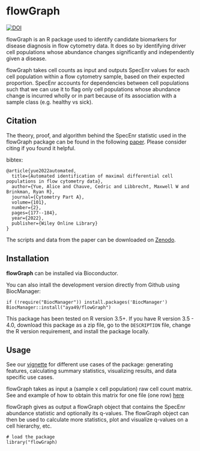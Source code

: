 # flowGraph

[![DOI](https://zenodo.org/badge/DOI/10.1101/837765.svg)](https://doi.org/10.1101/837765)

flowGraph is an R package used to identify candidate biomarkers for disease diagnosis in flow cytometry data. It does so by identifying driver cell populations whose abundance changes significantly and independently given a disease.

flowGraph takes cell counts as input and outputs SpecEnr values for each cell population within a flow cytometry sample, based on their expected proportion. SpecEnr accounts for dependencies between cell populations such that we can use it to flag only cell populations whose abundance change is incurred wholly or in part because of its association with a sample class (e.g. healthy vs sick).

## Citation

The theory, proof, and algorithm behind the SpecEnr statistic used in the flowGraph package can be found in the following [paper](https://doi.org/10.1002/cyto.a.24503). Please consider citing if you found it helpful.

bibtex:
```
@article{yue2022automated,
  title={Automated identification of maximal differential cell populations in flow cytometry data},
  author={Yue, Alice and Chauve, Cedric and Libbrecht, Maxwell W and Brinkman, Ryan R},
  journal={Cytometry Part A},
  volume={101},
  number={2},
  pages={177--184},
  year={2022},
  publisher={Wiley Online Library}
}
```

The scripts and data from the paper can be downloaded on [Zenodo](https://zenodo.org/record/3991166).


## Installation

**flowGraph** can be installed via Bioconductor.

You can also intall the development version directly from Github using BiocManager:

```{r}
if (!require("BiocManager")) install.packages('BiocManager') 
BiocManager::install("aya49/flowGraph")
```

This package has been tested on R version 3.5+. If you have R version 3.5 - 4.0, download this package as a zip file, go to the `DESCRIPTION` file, change the R version requirement, and install the package locally.

## Usage

See our [vignette](vignettes/flowGraph.Rmd) for different use cases of the package: generating features, calculating summary statistics, visualizing results, and data specific use cases.

flowGraph takes as input a (sample x cell population) raw cell count matrix. See and example of how to obtain this matrix for one file (one row) [here](https://github.com/aya49/flowGraph/fcs_processing_guide.R)

flowGraph gives as output a flowGraph object that contains the SpecEnr abundance statistic and optionally its q-values. The flowGraph object can then be used to calculate more statistics, plot and visualize q-values on a cell hierarchy, etc.

```{r}
# load the package
library("flowGraph)
```
